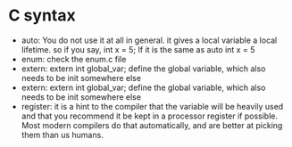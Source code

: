 # C syntax 

* auto: You do not use it at all in general. it gives a local variable a local lifetime. so if you say, int x = 5; 
        If it is the same as auto int x = 5
* enum: check the enum.c file
* extern: extern int global_var; define the global variable, which also needs to be init somewhere else
* extern: extern int global_var; define the global variable, which also needs to be init somewhere else
* register: it is a hint to the compiler that the variable will be heavily used and that you recommend it be kept in a processor register if possible. Most modern compilers do that automatically, and are better at picking them than us humans.
